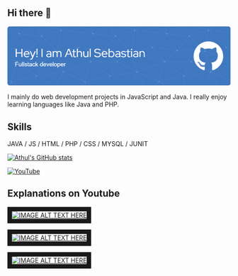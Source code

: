 ## Hi there 👋
![](https://github.com/athulsebastiant/athulsebastiant/blob/main/github-header-image.png)

I mainly do web development projects in JavaScript and Java. I really enjoy learning languages like Java and PHP.

## Skills
JAVA / JS / HTML / PHP / CSS / MYSQL / JUNIT

[![Athul's GitHub stats](https://github-readme-stats.vercel.app/api?username=athulsebastiant)](https://github.com/athulsebastiant/github-readme-stats)

[<img src='https://cdn.jsdelivr.net/npm/simple-icons@3.0.1/icons/youtube.svg' alt='YouTube' height='40'>](https://www.youtube.com/channel/UCqcveS1C8cvnDRxo5XuzsMA)

## Explanations on Youtube
<a href="https://www.youtube.com/watch?v=CjXnIRt2cXM" target="_blank"><img src="https://i9.ytimg.com/vi_webp/CjXnIRt2cXM/mqdefault.webp?v=645e2d1a&sqp=CJyQ67IG&rs=AOn4CLCYGnZ3TA8QUhzGclhKLhrewIaz6g" 
alt="IMAGE ALT TEXT HERE" width="240" height="180" border="10" /></a>

<a href="https://www.youtube.com/watch?v=SpcS8ittJMg" target="_blank"><img src="https://i9.ytimg.com/vi/SpcS8ittJMg/mqdefault.jpg?v=644bc8f9&sqp=CJyQ67IG&rs=AOn4CLBMCdO76DlIGdt6MiFlpV67ZQD0Pw" 
alt="IMAGE ALT TEXT HERE" width="240" height="180" border="10" /></a>

<a href="https://www.youtube.com/watch?v=hn4_2LZk3tM" target="_blank"><img src="https://i9.ytimg.com/vi_webp/hn4_2LZk3tM/mq2.webp?sqp=CMiS67IG-oaymwEmCMACELQB8quKqQMa8AEB-AH-CYAC0AWKAgwIABABGGUgZShlMA8=&rs=AOn4CLCt2H6jttoxfAVF96v3v9wqlrdJRg" 
alt="IMAGE ALT TEXT HERE" width="240" height="180" border="10" /></a>


<!--
**athulsebastiant/athulsebastiant** is a ✨ _special_ ✨ repository because its `README.md` (this file) appears on your GitHub profile.

Here are some ideas to get you started:

- 🔭 I’m currently working on ...
- 🌱 I’m currently learning ...
- 👯 I’m looking to collaborate on ...
- 🤔 I’m looking for help with ...
- 💬 Ask me about ...
- 📫 How to reach me: ...
- 😄 Pronouns: ...
- ⚡ Fun fact: ...
-->
